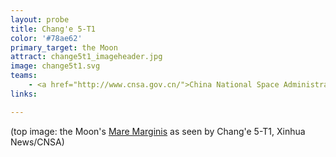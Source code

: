 ```yaml
---
layout: probe
title: Chang'e 5-T1
color: '#78ae62'
primary_target: the Moon
attract: change5t1_imageheader.jpg
image: change5t1.svg
teams:
    - <a href="http://www.cnsa.gov.cn/">China National Space Administration</a>
links:

---
```

<div class="caption">(top image: the Moon's <a href="http://news.xinhuanet.com/world/2014-10/28/c_1113016268.htm">Mare Marginis</a> as seen by Chang'e 5-T1, Xinhua News/CNSA)</div>

